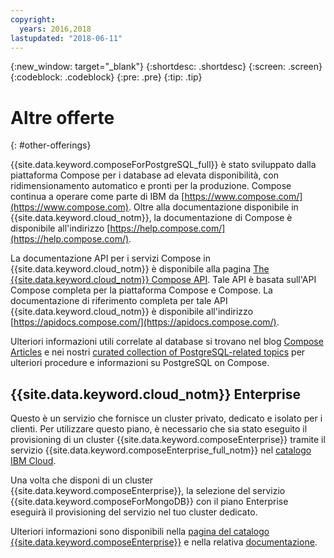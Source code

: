 ```yaml
---
copyright:
  years: 2016,2018
lastupdated: "2018-06-11"
---
```


{:new_window: target="_blank"}
{:shortdesc: .shortdesc}
{:screen: .screen}
{:codeblock: .codeblock}
{:pre: .pre}
{:tip: .tip}

# Altre offerte
{: #other-offerings}

{{site.data.keyword.composeForPostgreSQL_full}} è stato sviluppato dalla piattaforma Compose per i database ad elevata disponibilità, con ridimensionamento automatico e pronti per la produzione. Compose continua a operare come parte di IBM da [https://www.compose.com/](https://www.compose.com). Oltre alla documentazione disponibile in {{site.data.keyword.cloud_notm}}, la documentazione di Compose è disponibile all'indirizzo [https://help.compose.com/](https://help.compose.com/).

La documentazione API per i servizi Compose in {{site.data.keyword.cloud_notm}} è disponibile alla pagina [The {{site.data.keyword.cloud_notm}} Compose API](https://www.compose.com/articles/the-ibm-cloud-compose-api/). Tale API è basata sull'API Compose completa per la piattaforma Compose e Compose. La documentazione di riferimento completa per tale API {{site.data.keyword.cloud_notm}} è disponibile all'indirizzo [https://apidocs.compose.com/](https://apidocs.compose.com/).

Ulteriori informazioni utili correlate al database si trovano nel blog [Compose Articles](https://www.compose.com/articles/) e nei nostri [curated collection of PostgreSQL-related topics](https://www.compose.com/articles/curated-collection-postgresql/) per ulteriori procedure e informazioni su PostgreSQL on Compose.

## {{site.data.keyword.cloud_notm}} Enterprise

Questo è un servizio che fornisce un cluster privato, dedicato e isolato per i clienti. Per utilizzare questo piano, è necessario che sia stato eseguito il provisioning di un cluster {{site.data.keyword.composeEnterprise}} tramite il servizio {{site.data.keyword.composeEnterprise_full_notm}} nel [catalogo IBM Cloud](https://console.{DomainName}.net/catalog/).

Una volta che disponi di un cluster {{site.data.keyword.composeEnterprise}}, la selezione del servizio {{site.data.keyword.composeForMongoDB}} con il piano Enterprise eseguirà il provisioning del servizio nel tuo cluster dedicato. 

Ulteriori informazioni sono disponibili nella [pagina del catalogo {{site.data.keyword.composeEnterprise}}](https://console.{DomainName}/catalog/services/compose-enterprise) e nella relativa [documentazione](https://console.{DomainName}/docs/services/ComposeEnterprise/index.html#about-compose-enterprise).

